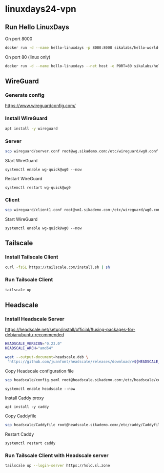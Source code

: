 # linuxdays24-vpn

## Run Hello LinuxDays

On port 8000

```bash
docker run -d --name hello-linuxdays -p 8000:8000 sikalabs/hello-world-server:linuxdays
```

On port 80 (linux only)

```bash
docker run -d --name hello-linuxdays --net host -e PORT=80 sikalabs/hello-world-server:linuxdays
```

## WireGuard

### Generate config

https://www.wireguardconfig.com/

### Install WireGuard

```bash
apt install -y wireguard
```

### Server

```bash
scp wireguard/server.conf root@wg.sikademo.com:/etc/wireguard/wg0.conf
```

Start WireGuard

```
systemctl enable wg-quick@wg0 --now
```

Restart WireGuard

```
systemctl restart wg-quick@wg0
```

### Client

```bash
scp wireguard/client1.conf root@vm1.sikademo.com:/etc/wireguard/wg0.conf
```

Start WireGuard

```
systemctl enable wg-quick@wg0 --now
```

## Tailscale

### Install Tailscale Client

```bash
curl -fsSL https://tailscale.com/install.sh | sh
```

### Run Tailscale Client

```bash
tailscale up
```

## Headscale

### Install Headscale Server

https://headscale.net/setup/install/official/#using-packages-for-debianubuntu-recommended

```bash
HEADSCALE_VERSION="0.23.0"
HEADSCALE_ARCH="amd64"

wget --output-document=headscale.deb \
 "https://github.com/juanfont/headscale/releases/download/v${HEADSCALE_VERSION}/headscale_${HEADSCALE_VERSION}_linux_${HEADSCALE_ARCH}.deb"
```

Copy Headscale configuration file

```bash
scp headscale/config.yaml root@headscale.sikademo.com:/etc/headscale/config.yaml
```

```
systemctl enable headscale --now
```

Install Caddy proxy

```
apt install -y caddy
```

Copy Caddyfile

```bash
scp headscale/Caddyfile root@headscale.sikademo.com:/etc/caddy/Caddyfile
```

Restart Caddy

```
systemctl restart caddy
```

### Run Tailscale Client with Headscale server

```bash
tailscale up --login-server https://hsld.sl.zone
```

